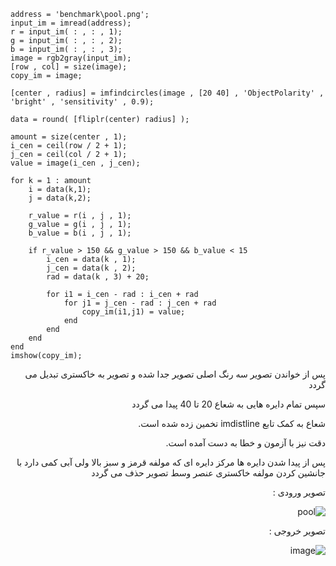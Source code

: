 <div dir = "ltr">
    
```
address = 'benchmark\pool.png';
input_im = imread(address);
r = input_im( : , : , 1);
g = input_im( : , : , 2);
b = input_im( : , : , 3);
image = rgb2gray(input_im);
[row , col] = size(image);
copy_im = image;

[center , radius] = imfindcircles(image , [20 40] , 'ObjectPolarity' , 'bright' , 'sensitivity' , 0.9);

data = round( [fliplr(center) radius] );

amount = size(center , 1);
i_cen = ceil(row / 2 + 1);
j_cen = ceil(col / 2 + 1);
value = image(i_cen , j_cen);

for k = 1 : amount
    i = data(k,1);
    j = data(k,2);
    
    r_value = r(i , j , 1);
    g_value = g(i , j , 1);
    b_value = b(i , j , 1);
    
    if r_value > 150 && g_value > 150 && b_value < 15
        i_cen = data(k , 1);
        j_cen = data(k , 2);
        rad = data(k , 3) + 20;

        for i1 = i_cen - rad : i_cen + rad
            for j1 = j_cen - rad : j_cen + rad
                copy_im(i1,j1) = value;
            end
        end
    end
end
imshow(copy_im);
```
</div>


<div dir = "rtl">
  پس از خواندن تصویر سه رنگ اصلی تصویر جدا شده و تصویر به خاکستری تبدیل می گردد
  
  سپس تمام دایره هایی به شعاع 20 تا 40 پیدا می گردد
  
  شعاع به کمک تابع imdistline تخمین زده شده است.
  
  دقت نیز با آزمون و خطا به دست آمده است.
  
  پس از پیدا شدن دایره ها مرکز دایره ای که مولفه قرمز و سبز بالا ولی آبی کمی دارد با جانشین کردن مولفه خاکستری عنصر وسط تصویر حذف می گردد
  
  تصویر ورودی :
  
  ![pool](https://user-images.githubusercontent.com/80279784/113545727-f3896900-95ff-11eb-8221-21e5ea155594.png)

  تصویر خروجی :
  
  ![image](https://user-images.githubusercontent.com/80279784/113545761-09972980-9600-11eb-8bcf-1c106c811900.png)


</div>
